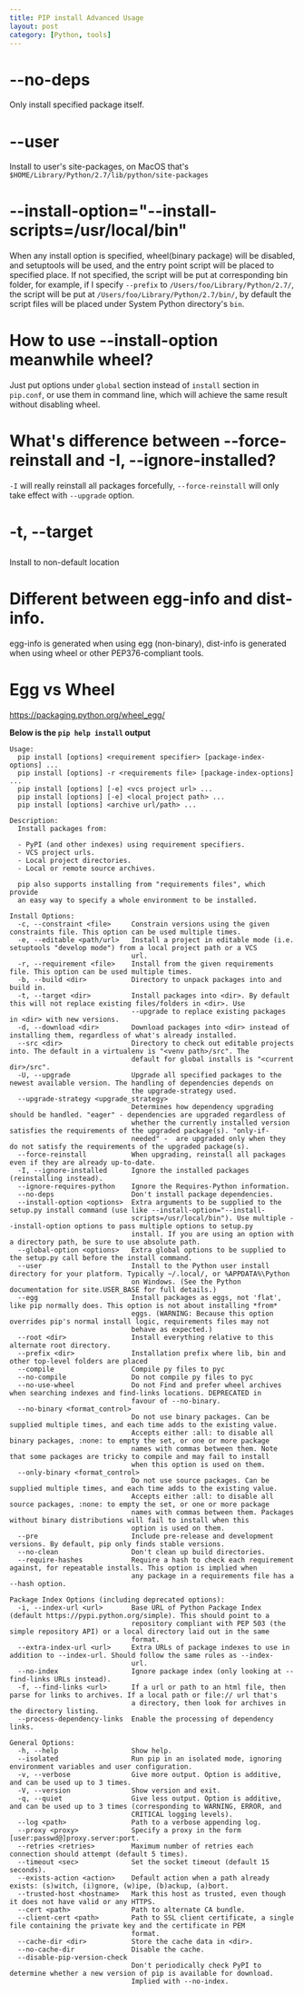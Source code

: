 ```yaml
---
title: PIP install Advanced Usage
layout: post
category: [Python, tools]
---
```


# --no-deps

Only install specified package itself.

# --user

Install to user's site-packages, on MacOS that's `$HOME/Library/Python/2.7/lib/python/site-packages`

# --install-option="--install-scripts=/usr/local/bin"

When any install option is specified, wheel(binary package) will be disabled, and setuptools will be used, and the entry point script will be placed to specified place. If not specified, the script will be put at corresponding bin folder, for example, if I specify `--prefix` to `/Users/foo/Library/Python/2.7/`, the script will be put at `/Users/foo/Library/Python/2.7/bin/`, by default the script files will be placed under System Python directory's `bin`.

# How to use --install-option meanwhile wheel?

Just put options under `global` section instead of `install` section in `pip.conf`, or use them in command line, which will achieve the same result without disabling wheel.

# What's difference between --force-reinstall and -I, --ignore-installed?

`-I` will really reinstall all packages forcefully, `--force-reinstall` will only take effect with `--upgrade` option.

# -t, --target <dir>

Install to non-default location

# Different between egg-info and dist-info.

egg-info is generated when using egg (non-binary), dist-info is generated when using wheel or other PEP376-compliant tools.

# Egg vs Wheel

https://packaging.python.org/wheel_egg/

**Below is the `pip help install` output**

    Usage:
      pip install [options] <requirement specifier> [package-index-options] ...
      pip install [options] -r <requirements file> [package-index-options] ...
      pip install [options] [-e] <vcs project url> ...
      pip install [options] [-e] <local project path> ...
      pip install [options] <archive url/path> ...

    Description:
      Install packages from:

      - PyPI (and other indexes) using requirement specifiers.
      - VCS project urls.
      - Local project directories.
      - Local or remote source archives.

      pip also supports installing from "requirements files", which provide
      an easy way to specify a whole environment to be installed.

    Install Options:
      -c, --constraint <file>     Constrain versions using the given constraints file. This option can be used multiple times.
      -e, --editable <path/url>   Install a project in editable mode (i.e. setuptools "develop mode") from a local project path or a VCS
                                  url.
      -r, --requirement <file>    Install from the given requirements file. This option can be used multiple times.
      -b, --build <dir>           Directory to unpack packages into and build in.
      -t, --target <dir>          Install packages into <dir>. By default this will not replace existing files/folders in <dir>. Use
                                  --upgrade to replace existing packages in <dir> with new versions.
      -d, --download <dir>        Download packages into <dir> instead of installing them, regardless of what's already installed.
      --src <dir>                 Directory to check out editable projects into. The default in a virtualenv is "<venv path>/src". The
                                  default for global installs is "<current dir>/src".
      -U, --upgrade               Upgrade all specified packages to the newest available version. The handling of dependencies depends on
                                  the upgrade-strategy used.
      --upgrade-strategy <upgrade_strategy>
                                  Determines how dependency upgrading should be handled. "eager" - dependencies are upgraded regardless of
                                  whether the currently installed version satisfies the requirements of the upgraded package(s). "only-if-
                                  needed" -  are upgraded only when they do not satisfy the requirements of the upgraded package(s).
      --force-reinstall           When upgrading, reinstall all packages even if they are already up-to-date.
      -I, --ignore-installed      Ignore the installed packages (reinstalling instead).
      --ignore-requires-python    Ignore the Requires-Python information.
      --no-deps                   Don't install package dependencies.
      --install-option <options>  Extra arguments to be supplied to the setup.py install command (use like --install-option="--install-
                                  scripts=/usr/local/bin"). Use multiple --install-option options to pass multiple options to setup.py
                                  install. If you are using an option with a directory path, be sure to use absolute path.
      --global-option <options>   Extra global options to be supplied to the setup.py call before the install command.
      --user                      Install to the Python user install directory for your platform. Typically ~/.local/, or %APPDATA%\Python
                                  on Windows. (See the Python documentation for site.USER_BASE for full details.)
      --egg                       Install packages as eggs, not 'flat', like pip normally does. This option is not about installing *from*
                                  eggs. (WARNING: Because this option overrides pip's normal install logic, requirements files may not
                                  behave as expected.)
      --root <dir>                Install everything relative to this alternate root directory.
      --prefix <dir>              Installation prefix where lib, bin and other top-level folders are placed
      --compile                   Compile py files to pyc
      --no-compile                Do not compile py files to pyc
      --no-use-wheel              Do not Find and prefer wheel archives when searching indexes and find-links locations. DEPRECATED in
                                  favour of --no-binary.
      --no-binary <format_control>
                                  Do not use binary packages. Can be supplied multiple times, and each time adds to the existing value.
                                  Accepts either :all: to disable all binary packages, :none: to empty the set, or one or more package
                                  names with commas between them. Note that some packages are tricky to compile and may fail to install
                                  when this option is used on them.
      --only-binary <format_control>
                                  Do not use source packages. Can be supplied multiple times, and each time adds to the existing value.
                                  Accepts either :all: to disable all source packages, :none: to empty the set, or one or more package
                                  names with commas between them. Packages without binary distributions will fail to install when this
                                  option is used on them.
      --pre                       Include pre-release and development versions. By default, pip only finds stable versions.
      --no-clean                  Don't clean up build directories.
      --require-hashes            Require a hash to check each requirement against, for repeatable installs. This option is implied when
                                  any package in a requirements file has a --hash option.

    Package Index Options (including deprecated options):
      -i, --index-url <url>       Base URL of Python Package Index (default https://pypi.python.org/simple). This should point to a
                                  repository compliant with PEP 503 (the simple repository API) or a local directory laid out in the same
                                  format.
      --extra-index-url <url>     Extra URLs of package indexes to use in addition to --index-url. Should follow the same rules as --index-
                                  url.
      --no-index                  Ignore package index (only looking at --find-links URLs instead).
      -f, --find-links <url>      If a url or path to an html file, then parse for links to archives. If a local path or file:// url that's
                                  a directory, then look for archives in the directory listing.
      --process-dependency-links  Enable the processing of dependency links.

    General Options:
      -h, --help                  Show help.
      --isolated                  Run pip in an isolated mode, ignoring environment variables and user configuration.
      -v, --verbose               Give more output. Option is additive, and can be used up to 3 times.
      -V, --version               Show version and exit.
      -q, --quiet                 Give less output. Option is additive, and can be used up to 3 times (corresponding to WARNING, ERROR, and
                                  CRITICAL logging levels).
      --log <path>                Path to a verbose appending log.
      --proxy <proxy>             Specify a proxy in the form [user:passwd@]proxy.server:port.
      --retries <retries>         Maximum number of retries each connection should attempt (default 5 times).
      --timeout <sec>             Set the socket timeout (default 15 seconds).
      --exists-action <action>    Default action when a path already exists: (s)witch, (i)gnore, (w)ipe, (b)ackup, (a)bort.
      --trusted-host <hostname>   Mark this host as trusted, even though it does not have valid or any HTTPS.
      --cert <path>               Path to alternate CA bundle.
      --client-cert <path>        Path to SSL client certificate, a single file containing the private key and the certificate in PEM
                                  format.
      --cache-dir <dir>           Store the cache data in <dir>.
      --no-cache-dir              Disable the cache.
      --disable-pip-version-check
                                  Don't periodically check PyPI to determine whether a new version of pip is available for download.
                                  Implied with --no-index.
